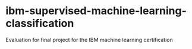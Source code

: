 # ibm-supervised-machine-learning-classification
Evaluation for final project for the IBM machine learning certification
